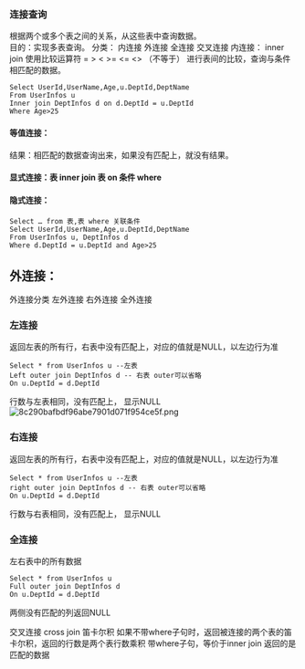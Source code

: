 ### 连接查询
根据两个或多个表之间的关系，从这些表中查询数据。  
目的：实现多表查询。
分类： 内连接 外连接 全连接 交叉连接
内连接： inner join 
使用比较运算符 = > < >= <= <> （不等于）
进行表间的比较，查询与条件相匹配的数据。
```
Select UserId,UserName,Age,u.DeptId,DeptName
From UserInfos u
Inner join DeptInfos d on d.DeptId = u.DeptId
Where Age>25
```

#### 等值连接：
结果：相匹配的数据查询出来，如果没有匹配上，就没有结果。
#### 显式连接：表 inner join 表 on 条件 where
#### 隐式连接：
```
Select … from 表,表 where 关联条件
Select UserId,UserName,Age,u.DeptId,DeptName
From UserInfos u, DeptInfos d
Where d.DeptId = u.DeptId and Age>25
```

## 外连接：
外连接分类 
左外连接 
右外连接 
全外连接

### 左连接 
返回左表的所有行，右表中没有匹配上，对应的值就是NULL，以左边行为准
```
Select * from UserInfos u --左表
Left outer join DeptInfos d -- 右表 outer可以省略
On u.DeptId = d.DeptId
```
行数与左表相同，没有匹配上， 显示NULL
![8c290bafbdf96abe7901d071f954ce5f.png](../_resources/8c290bafbdf96abe7901d071f954ce5f.png)

### 右连接
返回左表的所有行，右表中没有匹配上，对应的值就是NULL，以左边行为准
```
Select * from UserInfos u --左表
right outer join DeptInfos d -- 右表 outer可以省略
On u.DeptId = d.DeptId
```
行数与右表相同，没有匹配上， 显示NULL

### 全连接 
左右表中的所有数据
```
Select * from UserInfos u
Full outer join DeptInfos d
On u.DeptId = d.DeptId
```

两侧没有匹配的列返回NULL

交叉连接 cross join 笛卡尔积
如果不带where子句时，返回被连接的两个表的笛卡尔积，返回的行数是两个表行数乘积
带where子句，等价于inner join 返回的是匹配的数据
